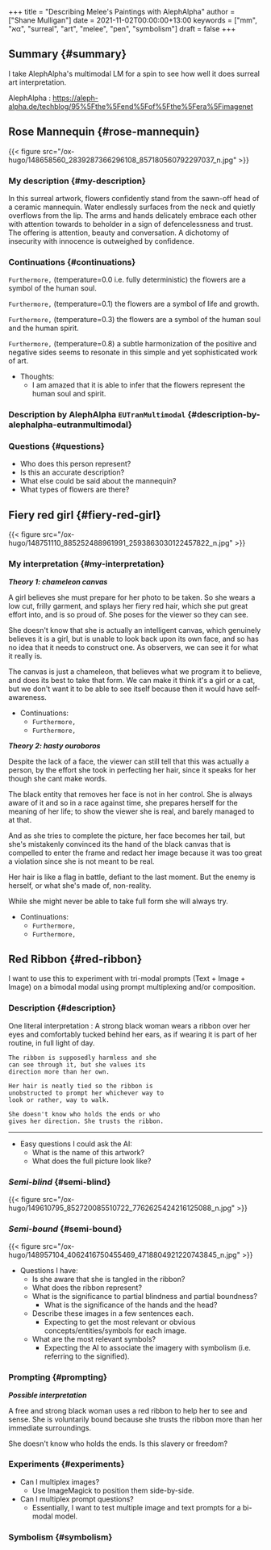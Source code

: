 +++
title = "Describing Melee's Paintings with AlephAlpha"
author = ["Shane Mulligan"]
date = 2021-11-02T00:00:00+13:00
keywords = ["mm", "אα", "surreal", "art", "melee", "pen", "symbolism"]
draft = false
+++

## Summary {#summary}

I take AlephAlpha's multimodal LM for a spin
to see how well it does surreal art
interpretation.

AlephAlpha
: <https://aleph-alpha.de/techblog/95%5Fthe%5Fend%5Fof%5Fthe%5Fera%5Fimagenet>


## Rose Mannequin {#rose-mannequin}

{{< figure src="/ox-hugo/148658560_2839287366296108_857180560792297037_n.jpg" >}}


### My description {#my-description}

In this surreal artwork, flowers confidently stand from the sawn-off head of a
ceramic mannequin. Water endlessly surfaces
from the neck and quietly overflows from the lip. The arms
and hands delicately embrace each other with attention towards to beholder in a sign of defencelessness and trust. The offering is attention, beauty and conversation.
A dichotomy of insecurity with innocence is outweighed by confidence.


### Continuations {#continuations}

`Furthermore,` (temperature=0.0 i.e. fully deterministic)
the flowers are a symbol of the human soul.

`Furthermore,` (temperature=0.1)
the flowers are a symbol of life and growth.

`Furthermore,` (temperature=0.3)
the flowers are a symbol of the human soul and the human spirit.

`Furthermore,` (temperature=0.8)
a subtle harmonization of the positive and negative sides seems to resonate in this simple and yet sophisticated work of art.

-   Thoughts:
    -   I am amazed that it is able to infer that the flowers represent the human soul and spirit.


### Description by AlephAlpha `EUTranMultimodal` {#description-by-alephalpha-eutranmultimodal}


### Questions {#questions}

-   Who does this person represent?
-   Is this an accurate description?
-   What else could be said about the mannequin?
-   What types of flowers are there?


## Fiery red girl {#fiery-red-girl}

{{< figure src="/ox-hugo/148751110_885252488961991_2593863030122457822_n.jpg" >}}


### My interpretation {#my-interpretation}

_**Theory 1: chameleon canvas**_

A girl believes she must prepare for her photo
to be taken. So she wears a low cut, frilly
garment, and splays her fiery red hair, which
she put great effort into, and is so proud of.
She poses for the viewer so they can see.

She doesn't know that she is actually an
intelligent canvas, which genuinely believes
it is a girl, but is unable to look back upon
its own face, and so has no idea that it needs
to construct one. As observers, we can see it
for what it really is.

The canvas is just a chameleon, that believes
what we program it to believe, and does its
best to take that form. We can make it think
it's a girl or a cat, but we don't want it to
be able to see itself because then it would
have self-awareness.

-   Continuations:
    -   `Furthermore,`
    -   `Furthermore,`

_**Theory 2: hasty ouroboros**_

Despite the lack of a face, the viewer can
still tell that this was actually a person, by
the effort she took in perfecting her hair,
since it speaks for her though she cant make
words.

The black entity that removes her face is not
in her control. She is always aware of it and
so in a race against time, she prepares
herself for the meaning of her life; to show
the viewer she is real, and barely managed to
at that.

And as she tries to complete the picture, her
face becomes her tail, but she's mistakenly convinced its the
hand of the black canvas that is compelled to
enter the frame and redact her image because
it was too great a violation since she is not
meant to be real.

Her hair is like a flag in battle, defiant to
the last moment. But the enemy is herself, or
what she's made of, non-reality.

While she might never be able to take full
form she will always try.

-   Continuations:
    -   `Furthermore,`
    -   `Furthermore,`


## Red Ribbon {#red-ribbon}

I want to use this to experiment with tri-modal
prompts (Text + Image + Image) on a bimodal
modal using prompt multiplexing and/or
composition.


### Description {#description}

One literal interpretation
: A strong black
    woman wears a ribbon over her eyes and
    comfortably tucked behind her ears, as if
    wearing it is part of her routine, in full
    light of day.

    The ribbon is supposedly harmless and she
    can see through it, but she values its
    direction more than her own.

    Her hair is neatly tied so the ribbon is
    unobstructed to prompt her whichever way to
    look or rather, way to walk.

    She doesn't know who holds the ends or who
    gives her direction. She trusts the ribbon.

----

-   Easy questions I could ask the AI:
    -   What is the name of this artwork?
    -   What does the full picture look like?


### _**Semi-blind**_ {#semi-blind}

{{< figure src="/ox-hugo/149610795_852720085510722_7762625424216125088_n.jpg" >}}


### _**Semi-bound**_ {#semi-bound}

{{< figure src="/ox-hugo/148957104_4062416750455469_4718804921220743845_n.jpg" >}}

-   Questions I have:
    -   Is she aware that she is tangled in the ribbon?
    -   What does the ribbon represent?
    -   What is the significance to partial blindness and partial boundness?
        -   What is the significance of the hands and the head?
    -   Describe these images in a few sentences each.
        -   Expecting to get the most relevant or obvious concepts/entities/symbols for each image.
    -   What are the most relevant symbols?
        -   Expecting the AI to associate the imagery with symbolism (i.e. referring to the signified).


### Prompting {#prompting}

_**Possible interpretation**_

A free and strong black woman uses a red
ribbon to help her to see and sense. She is
voluntarily bound because she trusts the
ribbon more than her immediate surroundings.

She doesn't know who holds the ends. Is this
slavery or freedom?


### Experiments {#experiments}

-   Can I multiplex images?
    -   Use ImageMagick to position them side-by-side.
-   Can I multiplex prompt questions?
    -   Essentially, I want to test multiple image
        and text prompts for a bi-modal model.


### Symbolism {#symbolism}